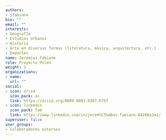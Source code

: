 ```yaml
---
authors:
- jfabiano
bio: ""
email: ""
interests:
- Geografía
- Estudios Urbanos
- Historia
- Arte en diversas formas (literatura, música, arquitectura, etc.)
- Deportes
name: Jeremías Fabiano
role: Proyecto Polen
weight: 1
organizations:
- name: 
  url: ""
social:
- icon: orcid
  icon_pack: ai
  link: https://orcid.org/0009-0001-9307-6797
- icon: linkedin
  icon_pack: fab
  link: https://www.linkedin.com/in/jerem%C3%ADas-fabiano-84208a1a2/
superuser: false
user_groups:
- Colaboradores externos
---
```

